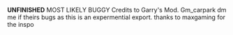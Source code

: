 **UNFINISHED** MOST LIKELY BUGGY Credits to Garry's Mod. Gm_carpark dm me if theirs bugs as this is an expermential export. thanks to maxgaming for the inspo
